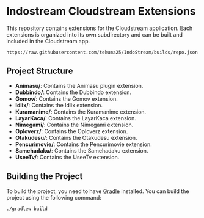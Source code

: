 # Indostream Cloudstream Extensions

This repository contains extensions for the Cloudstream application. Each extensions is organized into its own subdirectory and can be built and included in the Cloudstream app.

```Link Repo
https://raw.githubusercontent.com/tekuma25/IndoStream/builds/repo.json
```

## Project Structure

- **Animasu/**: Contains the Animasu plugin extension.
- **Dubbindo/**: Contains the Dubbindo extension.
- **Gomov/**: Contains the Gomov extension.
- **Idlix/**: Contains the Idlix extension.
- **Kuramanime/**: Contains the Kuramanime extension.
- **LayarKaca/**: Contains the LayarKaca extension.
- **Nimegami/**: Contains the Nimegami extension.
- **Oploverz/**: Contains the Oploverz extension.
- **Otakudesu/**: Contains the Otakudesu extension.
- **Pencurimovie/**: Contains the Pencurimovie extension.
- **Samehadaku/**: Contains the Samehadaku extension.
- **UseeTv/**: Contains the UseeTv extension.

## Building the Project

To build the project, you need to have [Gradle](https://gradle.org/) installed. You can build the project using the following command:

```sh
./gradlew build
```
